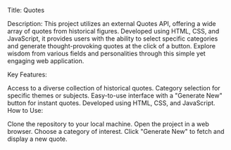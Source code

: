 Title: Quotes

Description:
This project utilizes an external Quotes API, offering a wide array of quotes from historical figures. 
Developed using HTML, CSS, and JavaScript, it provides users with the ability to select specific categories 
and generate thought-provoking quotes at the click of a button. Explore wisdom from various fields 
and personalities through this simple yet engaging web application.

Key Features:

Access to a diverse collection of historical quotes.
Category selection for specific themes or subjects.
Easy-to-use interface with a "Generate New" button for instant quotes.
Developed using HTML, CSS, and JavaScript.
How to Use:

Clone the repository to your local machine.
Open the project in a web browser.
Choose a category of interest.
Click "Generate New" to fetch and display a new quote.
